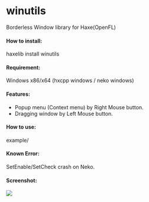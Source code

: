 # winutils
Borderless Window library for Haxe(OpenFL)

#### How to install:
  haxelib install winutils

#### Requirement:
  Windows x86/x64 (hxcpp windows / neko windows)

#### Features:
  * Popup menu (Context menu) by Right Mouse button.
  * Dragging window by Left Mouse button.

#### How to use:
  example/

#### Known Error:
  SetEnable/SetCheck crash on Neko.

#### Screenshot:
  ![](http://i.imgur.com/dE8oFRG.jpg)